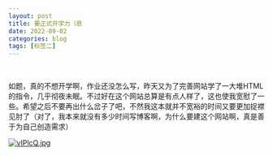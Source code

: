 ```yaml
---
layout: post
title: 要正式开学力（悲
date: 2022-09-02
categories: blog
tags: [标签二]
---
```


&nbsp;&nbsp;&nbsp;&nbsp;&nbsp;&nbsp;
    
如题，真的不想开学啊，作业还没怎么写，昨天又为了完善网站学了一大堆HTML的指令，几乎彻夜未眠。不过好在这个网站总算是有点人样了，这也使我宽慰了一些。希望之后不要再出什么岔子了吧，不然我这本就并不宽裕的时间又要更加捉襟见肘了（对了，我本来就没有多少时间写博客啊，为什么要建这个网站啊，真是善于为自己创造需求）

<a href="https://imgse.com/i/vIPlcQ"><img src="https://s1.ax1x.com/2022/09/02/vIPlcQ.jpg" alt="vIPlcQ.jpg" border="0" /></a>
